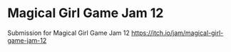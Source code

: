 # Magical Girl Game Jam 12
Submission for Magical Girl Game Jam 12
https://itch.io/jam/magical-girl-game-jam-12
